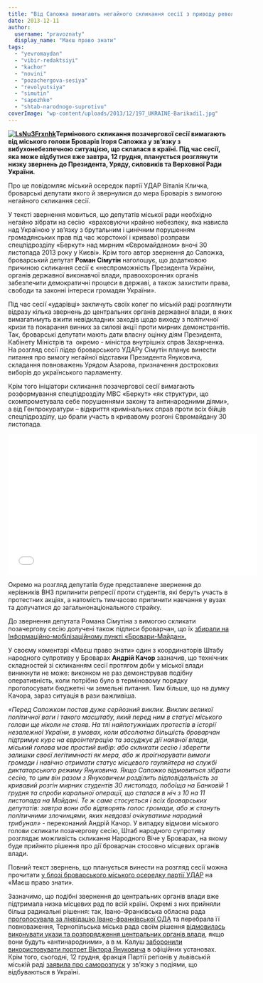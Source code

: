 ```yaml
---
title: "Від Сапожка вимагають негайного скликання сесії з приводу революції"
date: 2013-12-11
author: 
  username: "pravoznaty"
  display_name: "Маєш право знати"
tags: 
  - "yevromaydan"
  - "vibir-redaktsiyi"
  - "kachor"
  - "novini"
  - "pozachergova-sesiya"
  - "revolyutsiya"
  - "simutin"
  - "sapozhko"
  - "shtab-narodnogo-suprotivu"
coverImage: "wp-content/uploads/2013/12/197_UKRAINE-Barikadi1.jpg"
---
```


**[![LsNu3Frxnhk](https://mpz.brovary.org/wp-content/uploads/2013/12/LsNu3Frxnhk.jpg)](https://mpz.brovary.org/wp-content/uploads/2013/12/LsNu3Frxnhk.jpg)Термінового скликання позачергової сесії вимагають від міського голови Броварів Ігоря Сапожка у зв’язку з вибухонебезпечною ситуацією, що склалася в країні. Під час сесії, яка може відбутися вже завтра, 12 грудня, планується розглянути низку звернень до Президента, Уряду, силовиків та Верховної Ради України.**

Про це повідомляє міський осередок партії УДАР Віталія Кличка, броварські депутати якого й звернулися до мера Броварів з вимогою негайного скликання сесії.

У тексті звернення мовиться, що депутатів міської ради необхідно негайно зібрати на сесію  «враховуючи крайню небезпеку, яка нависла над Україною у зв’язку з брутальним і цинічним порушенням громадянських прав під час жорстокої і кривавої розправи спецпідрозділу «Беркут» над мирним «Євромайданом» вночі 30 листопада 2013 року у Києві». Крім того автор звернення до Сапожка, броварський депутат **Роман Сімутін** наголошує, що додатковою причиною скликання сесії є «неспроможність Президента України, органів державної виконавчої влади, правоохоронних органів забезпечити демократичні процеси в державі, а також захистити права, свободи та законні інтереси громадян України».

Під час сесії «ударівці» закличуть своїх колег по міській раді розглянути відразу кілька звернень до центральних органів державної влади, в яких вимагатимуть вжити невідкладних заходів щодо виходу з політичної кризи та покарання винних за силові акції проти мирних демонстрантів. Так, броварські депутати мають дати власну оцінку діям Президента, Кабінету Міністрів та  окремо - міністра внутрішніх справ Захарченка. На розгляд сесії лідер броварського УДАРу Сімутін планує винести питання про вимогу негайної відставки Президента Януковича, складання повноважень Урядом Азарова, призначення дострокових виборів до українського парламенту.

Крім того ініціатори скликання позачергової сесії вимагають розформування спецпідрозділу МВС «Беркут» «як структури, що скомпрометувала себе порушеннями закону та антинародними діями», а від Генпрокуратури – відкриття кримінальних справ проти всіх бійців спецпідрозділу, що брали участь в кривавому розгоні Євромайдану 30 листопада.

<iframe src="//www.youtube.com/embed/XPuf2UQqJ-8" height="315" width="560" allowfullscreen frameborder="0"></iframe>

Окремо на розгляд депутатів буде представлене звернення до керівників ВНЗ припинити репресії проти студентів, які беруть участь в протестних акціях, а натомість тимчасово припинити навчання у вузах та долучатися до загальнонаціонального страйку.

До звернення депутата Романа Сімутіна з вимогою скликати позачергову сесію долучені також підписи броварчан, що їх [збирали на Інформаційно-мобілізаційному пункті «Бровари-Майдан».](https://mpz.brovary.org/brovari-maydan-zbiraye-dopomogu-dlya-mitinguvalnikiv-u-stolitsi-potribni-tepli-rechi-liki-ta-harchi/)

У своєму коментарі «Маєш право знати» один з координаторів Штабу народного супротиву у Броварах **Андрій Качор** зазначив, що технічних складностей зі скликанням сесії протягом доби у міської влади виникнути не може: виконком не раз демонстрував подібну оперативність, коли потрібно було в терміновому порядку проголосувати бюджетні чи земельні питання. Тим більше, що на думку Качора, зараз ситуація в рази важливіша.

_«Перед Сапожком постав дуже серйозний виклик. Виклик великої політичної ваги і такого масштабу, який перед ним в статусі міського голови ще ніколи не стояв. На тлі найпотужніших протестів в історії незалежної України, в умовах, коли абсолютна більшість броварчан підтримує курс на євроінтеграцію та засуджує дії наявної влади, міський голова має простий вибір: або скликати сесію і зберегти залишки своєї легітимності як мера, або ж проігнорувати вимоги громади і навічно отримати статус місцевого гауляйтера на службі диктаторського режиму Януковича. Якщо Сапожко відмовиться зібрати сесію, то цим він разом з Януковичем розділить відповідальність за кривавий розгін мирних студентів 30 листопада, побоїща на Банковій 1 грудня та спроби каральної операції, що сталася в ніч з 10 на 11 листопада на Майдані. Те ж саме стосується і всіх броварських депутатів: завтра вони або відтворять голос громади, або ж стануть політичними злочинцями, яких невдовзі очікуватиме народний трибунал»_ - переконаний Андрій Качор. У випадку відмови міського голови скликати позачергову сесію, Штаб народного супротиву розглядає можливість скликання Народного Віче у Броварах, на якому буде прийнято рішення про дії броварчан стосовно місцевих органів влади.

Повний текст звернень, що планується винести на розгляд сесії можна прочитати [у блозі броварського міського осередку партії УДАР](https://mpz.brovary.org/miska-vlada-maye-negayno-dati-otsinku-podiyam-v-krayini/) на «Маєш право знати».

Зазначимо, що подібні звернення до центральних органів влади вже підтримала низка місцевих рад по всій країні. Окремі з них прийняли більш радикальні рішення: так, Івано-Франківська обласна рада [проголосувала за ліквідацію Івано-франківської ОДА](https://www.radiosvoboda.org/content/article/25196162.html) та перебрала її повноваження, Тернопільська міська рада своїм рішення [відмовилась виконувати укази та розпорядження центральних органів влади](https://www.day.kiev.ua/uk/news/111213-miska-rada-ternopolya-vidmovilasya-vikonuvati-zlochinni-nakazi-centralnoyi-vladi), якщо вони будуть «антинародними», а в м. Калуш [заборонили використовувати портрет Віктора Януковича](https://ua.comments.ua/politics/215501-u-kalushi-zaboronili-portreti-prezidenta.html) в офіційних установах. Крім того, сьогодні, 12 грудня, фракція Партії регіонів у львівській міській раді [заявила про саморозпуск](https://city-adm.lviv.ua/portal-news/society/politics/215132-fraktsiia-partii-rehioniv-u-lvivskii-miskii-radi-prypynyla-isnuvannia) у зв’язку з подіями, що відбуваються в Україні.
